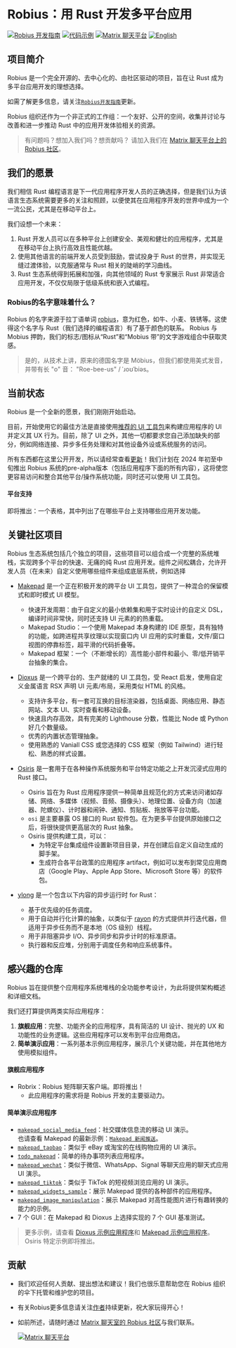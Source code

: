 # Robius：用 Rust 开发多平台应用

[![Robius 开发指南](https://img.shields.io/badge/阅读-Robius_开发指南-blueviolet)](https://project-robius.github.io/book/)
[![代码示例](https://img.shields.io/badge/阅读-代码示例-brightgreen)](#感兴趣的仓库)
[![Matrix 聊天平台](https://img.shields.io/matrix/robius-general%3Amatrix.org?server_fqdn=matrix.org&style=flat&logo=matrix&label=Matrix%20聊天平台&color=B7410E)](https://matrix.to/#/#robius:matrix.org)
[![English](https://img.shields.io/badge/English-🇺🇸-f2f2f2)](https://github.com/project-robius/.github/blob/main/profile/README.md)

## 项目简介

Robius 是一个完全开源的、去中心化的、由社区驱动的项目，旨在让 Rust 成为多平台应用开发的理想选择。  

如需了解更多信息，请关注[`Robius开发指南`]更新。

Robius 组织还作为一个非正式的工作组：一个友好、公开的空间，收集并讨论与改善和进一步推动 Rust 中的应用开发体验相关的资源。  

> 有问题吗？想加入我们吗？想贡献吗？
> 请加入我们在 [Matrix 聊天平台上的 Robius 社区](https://matrix.to/#/#robius:matrix.org)。

## 我们的愿景

我们相信 Rust 编程语言是下一代应用程序开发人员的正确选择，但是我们认为该语言生态系统需要更多的关注和照顾，以便使其在应用程序开发的世界中成为一个一流公民，尤其是在移动平台上。  

我们设想一个未来：  
1. Rust 开发人员可以在多种平台上创建安全、美观和健壮的应用程序，尤其是在移动平台上执行高效且性能优越。  
2. 使用其他语言的前端开发人员受到鼓励，尝试投身于 Rust 的世界，并实现无缝过渡体验，以克服通常与 Rust 相关的陡峭的学习曲线。  
3. Rust 生态系统得到拓展和加强，向其他领域的 Rust 专家展示 Rust 非常适合应用开发，不仅仅局限于低级系统和嵌入式编程。


### Robius的名字意味着什么？

Robius 的名字来源于拉丁语单词 [robius](http://latin-dictionary.net/definition/33662/robius-robia-robium)，意为红色，如牛、小麦、铁锈等。这使得这个名字与 Rust（我们选择的编程语言）有了基于颜色的联系。
Robius 与 Mobius 押韵，我们的标志/图标从“Rust”和“Mobius 带”的文字游戏组合中获取灵感。

> 是的，从技术上讲，原来的德国名字是 Möbius，但我们都使用美式发音，并带有长 "o" 音： "Roe-bee-us" / ˈɹoʊˈbiəs。


## 当前状态

Robius 是一个全新的愿景，我们刚刚开始启动。

目前，开始使用它的最佳方法是直接使用[推荐的 UI 工具包](#关键社区项目)来构建应用程序的 UI 并定义其 UX 行为。目前，除了 UI 之外，其他一切都要求您自己添加缺失的部分，例如网络连接、异步多任务处理和对其他设备外设或系统服务的访问。

所有东西都在这里公开开发，所以请经常查看[更新](https://github.com/project-robius/.github/blob/main/profile/README.md)！我们计划在 2024 年初至中旬推出 Robius 系统的pre-alpha版本（包括应用程序下面的所有内容），这将使您更容易访问和整合其他平台/操作系统功能，同时还可以使用 UI 工具包。

#### 平台支持  
即将推出：一个表格，其中列出了在哪些平台上支持哪些应用开发功能。


## 关键社区项目

Robius 生态系统包括几个独立的项目，这些项目可以组合成一个完整的系统堆栈，实现跨多个平台的快速、无痛的纯 Rust 应用开发。组件之间松耦合，允许开发人员（在未来）自定义使用哪些组件来组成底层系统，例如选择

* [Makepad] 是一个正在积极开发的跨平台 UI 工具包，提供了一种混合的保留模式和即时模式 UI 模型。
    - 快速开发周期：由于自定义的最小依赖集和用于实时设计的自定义 DSL，编译时间非常快，同时还支持 UI 元素的的热重载。
    - Makepad Studio：一个使用 Makepad 本身构建的 IDE 原型，具有独特的功能，如跨进程共享纹理以实现窗口内 UI 应用的实时重载，文件/窗口视图的停靠标签，超平滑的代码折叠等。
    - Makepad 框架：一个（不断增长的）高性能小部件和最小、零/低开销平台抽象的集合。

* [Dioxus] 是一个跨平台的、生产就绪的 UI 工具包，受 React 启发，使用自定义金属语言 RSX 声明 UI 元素/布局，采用类似 HTML 的风格。
    - 支持许多平台，有一套可互换的目标渲染器，包括桌面、网络应用、静态网站、文本 UI、实时查看和移动设备。
    - 快速且内存高效，具有完美的 Lighthouse 分数，性能比 Node 或 Python 好几个数量级。
    - 优秀的内置状态管理抽象。
    - 使用熟悉的 Vaniall CSS 或您选择的 CSS 框架（例如 Tailwind）进行轻松、熟悉的样式设置。

* [Osiris] 是一套用于在各种操作系统服务和平台特定功能之上开发沉浸式应用的 Rust 接口。
    - Osiris 旨在为 Rust 应用程序提供一种简单且规范化的方式来访问诸如存储、网络、多媒体（视频、音频、摄像头）、地理位置、设备方向（加速器、陀螺仪）、计时器和闹钟、通知、剪贴板、拖放等平台功能。
    - `osi` 是主要暴露 OS 接口的 Rust 软件包。在为更多平台提供原始接口之后，将很快提供更高层次的 Rust 抽象。
    - Osiris 提供构建工具，可以：  
        - 为特定平台集成组件设置新项目目录，并在创建后自定义自动生成的脚手架。  
        - 生成符合各平台政策的应用程序 artifact，例如可以发布到常见应用商店（Google Play、Apple App Store、Microsoft Store 等）的软件包。

* [ylong] 是一个包含以下内容的异步运行时 for Rust：  
    - 基于优先级的任务调度。  
    - 用于自动并行化计算的抽象，以类似于 [rayon] 的方式提供并行迭代器，但适用于异步任务而不是本地（OS 级别）线程。  
    - 用于非阻塞异步 I/O、异步同步和异步计时的标准原语。  
    - 执行器和反应堆，分别用于调度任务和响应系统事件。


## 感兴趣的仓库  

Robius 旨在提供整个应用程序系统堆栈的全功能参考设计，为此将提供架构概述和详细文档。  

我们还打算提供两类实际应用程序：  
1. **旗舰应用**：完整、功能齐全的应用程序，具有简洁的 UI 设计、抛光的 UX 和功能性的业务逻辑。这些应用程序可以发布到平台应用商店。  
2. **简单演示应用**：一系列基本示例应用程序，展示几个关键功能，并在其他地方使用模拟组件。

#### 旗舰应用程序  
* Robrix：Robius 矩阵聊天客户端。即将推出！  
    - 此应用程序的需求将是 Robius 开发的主要驱动力。

#### 简单演示应用程序  

* [`makepad_social_media_feed`]：社交媒体信息流的移动 UI 演示。  
也请查看 Makepad 的最新示例：[`Makepad 新闻推送`]。  
* [`makepad_taobao`]：类似于 eBay 或淘宝的在线购物应用的 UI 演示。  
* [`todo_makepad`]：简单的待办事项列表应用程序。  
* [`makepad_wechat`]：类似于微信、WhatsApp、Signal 等聊天应用的聊天式应用 UI 演示。  
* [`makepad_tiktok`]：类似于 TikTok 的短视频浏览应用的 UI 演示。  
* [`makepad_widgets_sample`]：展示 Makepad 提供的各种部件的应用程序。  
* [`makepad_image_manipulation`]：展示 Makepad 对高性能图片进行有趣转换的能力的示例。  
* 7 个 GUI：在 Makepad 和 Dioxus 上选择实现的 7 个 GUI 基准测试。  

> 更多示例，请查看 [Dioxus 示例应用程序](https://github.com/DioxusLabs/example-projects)和 [Makepad 示例应用程序](https://github.com/makepad/makepad/tree/master/examples)。Osiris 特定示例即将推出。

## 贡献  

* 我们欢迎任何人贡献、提出想法和建议！我们也很乐意帮助您在 Robius 组织的伞下托管和维护您的项目。  
* 有关Robius更多信息请关注[作者](https://github.com/project-robius/.github/blob/main/profile/README.md)持续更新，祝大家玩得开心！
* 如前所述，请随时通过 [Matrix 聊天室的 Robius 社区](https://matrix.to/#/#robius:matrix.org)与我们联系。

    [![Matrix 聊天平台](https://img.shields.io/matrix/robius-general%3Amatrix.org?server_fqdn=matrix.org&style=flat&logo=matrix&label=Matrix%20聊天平台&color=B7410E)](https://matrix.to/#/#robius:matrix.org)



<!-- Links below -->
[`Robius开发指南`]: https://project-robius.github.io/book/
[robius_book]: https://project-robius.github.io/book/
[Makepad]: https://makepad.nl/
[Makepad_github]: https://github.com/makepad/makepad
[Dioxus]: https://dioxuslabs.com/
[Dioxus_github]: https://github.com/DioxusLabs/dioxus
[Osiris]: https://github.com/osiris-apis
[ylong]: https://gitee.com/openharmony/commonlibrary_rust_ylong_runtime
[rayon]: https://crates.io/crates/rayon

[`makepad_social_media_feed`]: https://github.com/project-robius/makepad_social_media_feed
[`makepad_widgets_sample`]: https://github.com/project-robius/makepad_widgets_sample
[`makepad_taobao`]: https://github.com/project-robius/makepad_taobao
[`makepad_wechat`]: https://github.com/project-robius/makepad_wechat
[`todo_makepad`]: https://github.com/project-robius/todo_makepad
[`makepad_tiktok`]: https://github.com/project-robius/makepad_tiktok
[`makepad_image_manipulation`]: https://github.com/project-robius/makepad_image_manipulation
[`Makepad 新闻推送`]: https://github.com/makepad/makepad/tree/master/examples/news_feed
